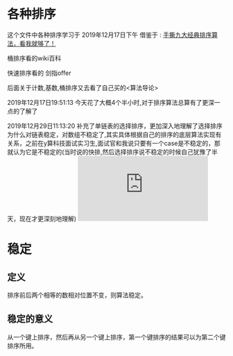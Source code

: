 # 各种排序
这个文件中各种排序学习于 2019年12月17日下午
借鉴于 : [手撕九大经典排序算法，看我就够了！](https://zhuanlan.zhihu.com/p/52884590)

桶排序看的wiki百科

快速排序看的 剑指offer

后面关于计数,基数,桶排序又去看了自己买的<算法导论>

2019年12月17日19:51:13 今天花了大概4个半小时,对于排序算法总算有了更深一点的了解了

2019年12月29日11:13:20
补充了单链表的选择排序，更加深入地理解了选择排序为什么对链表稳定，对数组不稳定了,其实具体根据自己的排序的底层算法实现有关系，之前在y算科技面试实习生,面试官和我说只要有一个case是不稳定的，那就认为它是不稳定的(当时说的快排,然后选择排序说不稳定的时候自己犹豫了半天，现在才更深刻地理解)
![单链表排序](https://github.com/wolfdan666/WolfEat3moreMeatEveryday/blob/master/%E5%89%91%E6%8C%87offer/%E5%90%84%E7%A7%8D%E6%8E%92%E5%BA%8F/%E5%8D%95%E9%93%BE%E8%A1%A8%E9%80%89%E6%8B%A9%E6%8E%92%E5%BA%8F.cpp)

# 稳定
## 定义
排序前后两个相等的数相对位置不变，则算法稳定。

## 稳定的意义
从一个键上排序，然后再从另一个键上排序，第一个键排序的结果可以为第二个键排序所用。
